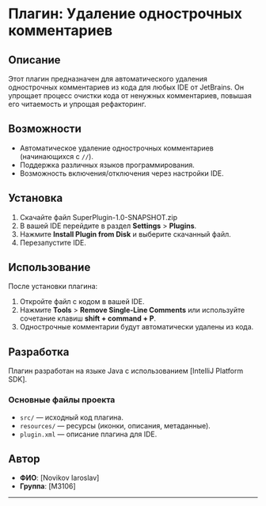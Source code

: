 # Плагин: Удаление однострочных комментариев

## Описание

Этот плагин предназначен для автоматического удаления однострочных комментариев из кода для любых IDE от JetBrains. Он упрощает процесс очистки кода от ненужных комментариев, повышая его читаемость и упрощая рефакторинг.

## Возможности

- Автоматическое удаление однострочных комментариев (начинающихся с `//`).
- Поддержка различных языков программирования.
- Возможность включения/отключения через настройки IDE.

## Установка

1. Скачайте файл SuperPlugin-1.0-SNAPSHOT.zip
2. В вашей IDE перейдите в раздел **Settings** > **Plugins**.
3. Нажмите **Install Plugin from Disk** и выберите скачанный файл.
4. Перезапустите IDE.

## Использование

После установки плагина:

1. Откройте файл с кодом в вашей IDE.
2. Нажмите **Tools** > **Remove Single-Line Comments** или используйте сочетание клавиш **shift + command + P**.
3. Однострочные комментарии будут автоматически удалены из кода.

## Разработка

Плагин разработан на языке Java с использованием [IntelliJ Platform SDK].

### Основные файлы проекта

- `src/` — исходный код плагина.
- `resources/` — ресурсы (иконки, описания, метаданные).
- `plugin.xml` — описание плагина для IDE.

## Автор

- **ФИО**: [Novikov Iaroslav]
- **Группа**: [M3106]

---

